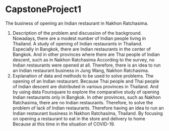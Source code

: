 # CapstoneProject1
The business of opening an Indian restaurant in Nakhon Ratchasima.
1. Description of the problem and discussion of the background.
Nowadays, there are a modest number of Indian people living in Thailand. A study of opening of Indian restaurants in Thailand. Especially in Bangkok, there are Indian restaurants in the center of Bangkok. And in other provinces where there are Thai people of Indian descent, such as in Nakhon Ratchasima According to the survey, no Indian restaurants were opened at all. Therefore, there is an idea to run an Indian restaurant business in Jung Wang, Nakhon Ratchasima.
2. Explanation of data and methods to be used to solve problems.
The opening of an Indian restaurant. Because Thai people and Thai people of Indian descent are distributed in various provinces in Thailand. And by using data Foursquare to explore the comparative study of opening Indian restaurants only in Bangkok. In other provinces, such as Nakhon Ratchasima, there are no Indian restaurants. Therefore, to solve the problem of lack of Indian restaurants. Therefore having an idea to run an Indian restaurant business in Nakhon Ratchasima, Thailand. By focusing on opening a restaurant to eat in the store and delivery to home Because at this time in the situation of COVID-19.
